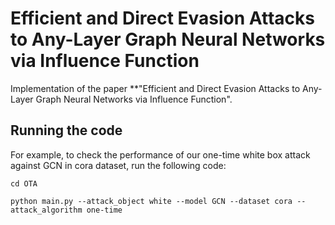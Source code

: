 # Efficient and Direct Evasion Attacks to Any-Layer Graph Neural Networks via Influence Function
Implementation of the paper 
**"Efficient and Direct Evasion Attacks to Any-Layer Graph Neural Networks via Influence Function".
## Running the code
For example, to check the performance of our one-time white box attack against GCN in cora dataset, run the following code:
```
cd OTA
```

```
python main.py --attack_object white --model GCN --dataset cora --attack_algorithm one-time
```
